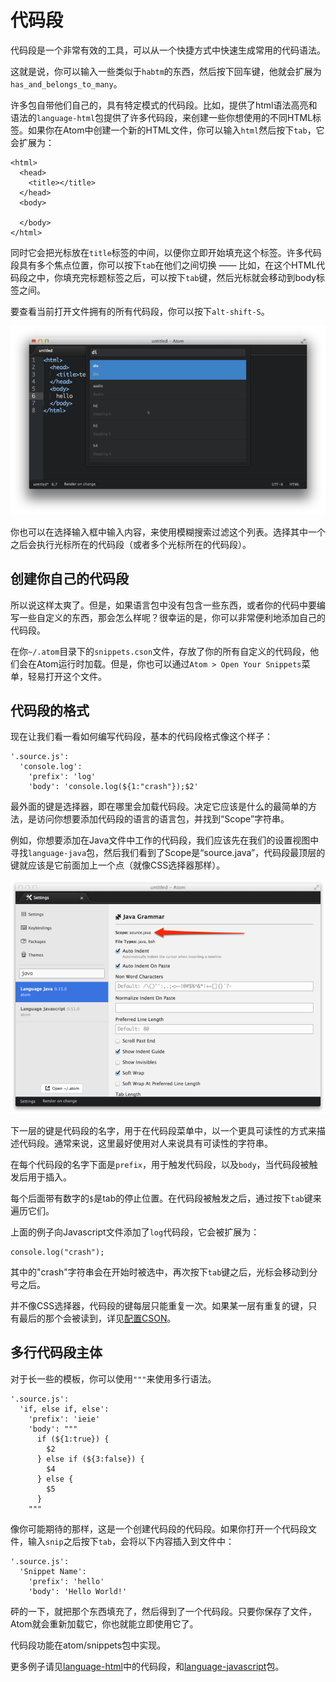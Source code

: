 <!-- 译者：Github@wizardforcel -->

# 代码段 #

代码段是一个非常有效的工具，可以从一个快捷方式中快速生成常用的代码语法。

这就是说，你可以输入一些类似于`habtm`的东西，然后按下回车键，他就会扩展为`has_and_belongs_to_many`。

许多包自带他们自己的，具有特定模式的代码段。比如，提供了html语法高亮和语法的`language-html`包提供了许多代码段，来创建一些你想使用的不同HTML标签。如果你在Atom中创建一个新的HTML文件，你可以输入`html`然后按下`tab`，它会扩展为：

```
<html>
  <head>
    <title></title>
  </head>
  <body>

  </body>
</html>
```

同时它会把光标放在`title`标签的中间，以便你立即开始填充这个标签。许多代码段具有多个焦点位置，你可以按下`tab`在他们之间切换 —— 比如，在这个HTML代码段之中，你填充完标题标签之后，可以按下`tab`键，然后光标就会移动到body标签之间。

要查看当前打开文件拥有的所有代码段，你可以按下`alt-shift-S`。

![](img/snippets.png)

你也可以在选择输入框中输入内容，来使用模糊搜索过滤这个列表。选择其中一个之后会执行光标所在的代码段（或者多个光标所在的代码段）。

## 创建你自己的代码段 ##

所以说这样太爽了。但是，如果语言包中没有包含一些东西，或者你的代码中要编写一些自定义的东西，那会怎么样呢？很幸运的是，你可以非常便利地添加自己的代码段。

在你`~/.atom`目录下的`snippets.cson`文件，存放了你的所有自定义的代码段，他们会在Atom运行时加载。但是，你也可以通过`Atom > Open Your Snippets`菜单，轻易打开这个文件。

## 代码段的格式 ##

现在让我们看一看如何编写代码段，基本的代码段格式像这个样子：

```
'.source.js':
  'console.log':
    'prefix': 'log'
    'body': 'console.log(${1:"crash"});$2'
```

最外面的键是选择器，即在哪里会加载代码段。决定它应该是什么的最简单的方法，是访问你想要添加代码段的语言的语言包，并找到“Scope”字符串。

例如，你想要添加在Java文件中工作的代码段，我们应该先在我们的设置视图中寻找`language-java`包，然后我们看到了Scope是“source.java”，代码段最顶层的键就应该是它前面加上一个点（就像CSS选择器那样）。

![](img/snippet-scope.png)

下一层的键是代码段的名字，用于在代码段菜单中，以一个更具可读性的方式来描述代码段。通常来说，这里最好使用对人来说具有可读性的字符串。

在每个代码段的名字下面是`prefix`，用于触发代码段，以及`body`，当代码段被触发后用于插入。

每个后面带有数字的`$`是tab的停止位置。在代码段被触发之后，通过按下`tab`键来遍历它们。

上面的例子向Javascript文件添加了`log`代码段，它会被扩展为：

```
console.log("crash");
```

其中的"crash"字符串会在开始时被选中，再次按下`tab`键之后，光标会移动到分号之后。

并不像CSS选择器，代码段的键每层只能重复一次。如果某一层有重复的键，只有最后的那个会被读到，详见[配置CSON](https://atom.io/docs/v1.0.3/ch00/_cson)。

## 多行代码段主体 ##

对于长一些的模板，你可以使用`"""`来使用多行语法。

```
'.source.js':
  'if, else if, else':
    'prefix': 'ieie'
    'body': """
      if (${1:true}) {
        $2
      } else if (${3:false}) {
        $4
      } else {
        $5
      }
    """
```

像你可能期待的那样，这是一个创建代码段的代码段。如果你打开一个代码段文件，输入`snip`之后按下`tab`，会将以下内容插入到文件中：

```
'.source.js':
  'Snippet Name':
    'prefix': 'hello'
    'body': 'Hello World!'
```

砰的一下，就把那个东西填充了，然后得到了一个代码段。只要你保存了文件，Atom就会重新加载它，你也就能立即使用它了。

代码段功能在atom/snippets包中实现。

更多例子请见[language-html](https://github.com/atom/language-html/blob/master/snippets/language-html.cson)中的代码段，和[language-javascript](https://github.com/atom/language-javascript/blob/master/snippets/language-javascript.cson)包。